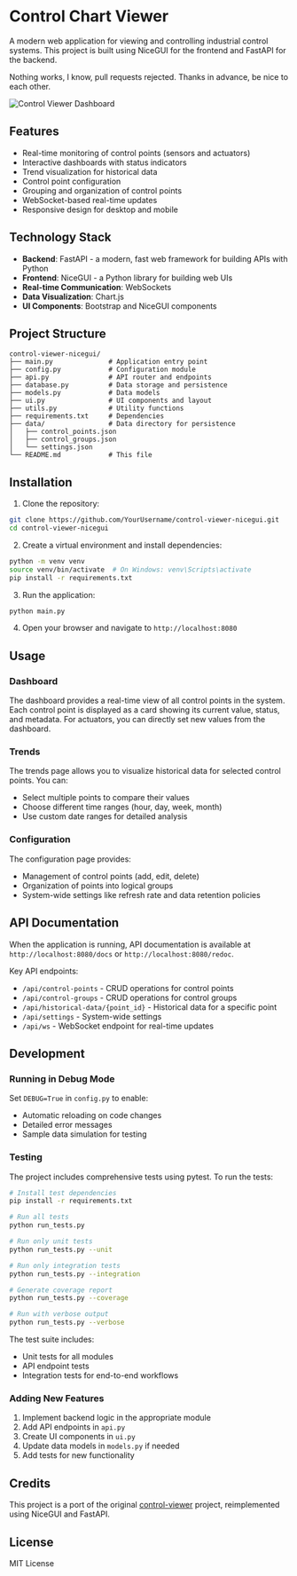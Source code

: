 # Control Chart Viewer

A modern web application for viewing and controlling industrial control systems. This project is built using NiceGUI for the frontend and FastAPI for the backend.

Nothing works, I know, pull requests rejected.  Thanks in advance, be nice to each other.

![Control Viewer Dashboard](https://raw.githubusercontent.com/YourUsername/control-viewer-nicegui/main/docs/images/dashboard_screenshot.png)

## Features

- Real-time monitoring of control points (sensors and actuators)
- Interactive dashboards with status indicators
- Trend visualization for historical data
- Control point configuration
- Grouping and organization of control points
- WebSocket-based real-time updates
- Responsive design for desktop and mobile

## Technology Stack

- **Backend**: FastAPI - a modern, fast web framework for building APIs with Python
- **Frontend**: NiceGUI - a Python library for building web UIs
- **Real-time Communication**: WebSockets
- **Data Visualization**: Chart.js
- **UI Components**: Bootstrap and NiceGUI components

## Project Structure

```
control-viewer-nicegui/
├── main.py              # Application entry point
├── config.py            # Configuration module
├── api.py               # API router and endpoints
├── database.py          # Data storage and persistence
├── models.py            # Data models
├── ui.py                # UI components and layout
├── utils.py             # Utility functions
├── requirements.txt     # Dependencies
├── data/                # Data directory for persistence
│   ├── control_points.json
│   ├── control_groups.json
│   └── settings.json
└── README.md            # This file
```

## Installation

1. Clone the repository:

```bash
git clone https://github.com/YourUsername/control-viewer-nicegui.git
cd control-viewer-nicegui
```

2. Create a virtual environment and install dependencies:

```bash
python -m venv venv
source venv/bin/activate  # On Windows: venv\Scripts\activate
pip install -r requirements.txt
```

3. Run the application:

```bash
python main.py
```

4. Open your browser and navigate to `http://localhost:8080`

## Usage

### Dashboard

The dashboard provides a real-time view of all control points in the system. Each control point is displayed as a card showing its current value, status, and metadata. For actuators, you can directly set new values from the dashboard.

### Trends

The trends page allows you to visualize historical data for selected control points. You can:

- Select multiple points to compare their values
- Choose different time ranges (hour, day, week, month)
- Use custom date ranges for detailed analysis

### Configuration

The configuration page provides:

- Management of control points (add, edit, delete)
- Organization of points into logical groups
- System-wide settings like refresh rate and data retention policies

## API Documentation

When the application is running, API documentation is available at `http://localhost:8080/docs` or `http://localhost:8080/redoc`.

Key API endpoints:

- `/api/control-points` - CRUD operations for control points
- `/api/control-groups` - CRUD operations for control groups
- `/api/historical-data/{point_id}` - Historical data for a specific point
- `/api/settings` - System-wide settings
- `/api/ws` - WebSocket endpoint for real-time updates

## Development

### Running in Debug Mode

Set `DEBUG=True` in `config.py` to enable:

- Automatic reloading on code changes
- Detailed error messages
- Sample data simulation for testing

### Testing

The project includes comprehensive tests using pytest. To run the tests:

```bash
# Install test dependencies
pip install -r requirements.txt

# Run all tests
python run_tests.py

# Run only unit tests
python run_tests.py --unit

# Run only integration tests
python run_tests.py --integration

# Generate coverage report
python run_tests.py --coverage

# Run with verbose output
python run_tests.py --verbose
```

The test suite includes:

- Unit tests for all modules
- API endpoint tests
- Integration tests for end-to-end workflows

### Adding New Features

1. Implement backend logic in the appropriate module
2. Add API endpoints in `api.py`
3. Create UI components in `ui.py`
4. Update data models in `models.py` if needed
5. Add tests for new functionality

## Credits

This project is a port of the original [control-viewer](https://github.com/wallacemax/control-viewer) project, reimplemented using NiceGUI and FastAPI.

## License

MIT License
